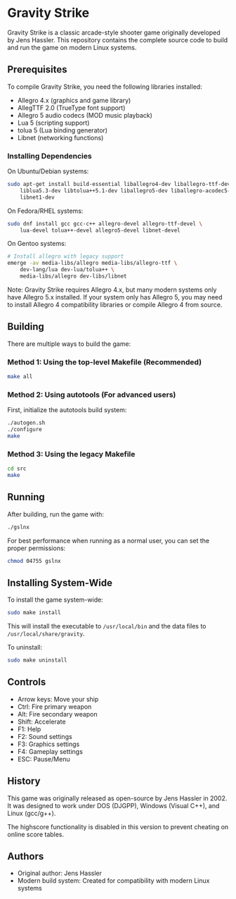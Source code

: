 # Gravity Strike

Gravity Strike is a classic arcade-style shooter game originally developed by Jens Hassler. This repository contains the complete source code to build and run the game on modern Linux systems.

## Prerequisites

To compile Gravity Strike, you need the following libraries installed:

- Allegro 4.x (graphics and game library)
- AllegTTF 2.0 (TrueType font support)
- Allegro 5 audio codecs (MOD music playback)
- Lua 5 (scripting support)
- tolua 5 (Lua binding generator)
- Libnet (networking functions)

### Installing Dependencies

On Ubuntu/Debian systems:
```bash
sudo apt-get install build-essential liballegro4-dev liballegro-ttf-dev \
    liblua5.3-dev libtolua++5.1-dev liballegro5-dev liballegro-acodec5-dev \
    libnet1-dev
```

On Fedora/RHEL systems:
```bash
sudo dnf install gcc gcc-c++ allegro-devel allegro-ttf-devel \
    lua-devel tolua++-devel allegro5-devel libnet-devel
```

On Gentoo systems:
```bash
# Install allegro with legacy support
emerge -av media-libs/allegro media-libs/allegro-ttf \
    dev-lang/lua dev-lua/tolua++ \
    media-libs/allegro dev-libs/libnet
```

Note: Gravity Strike requires Allegro 4.x, but many modern systems only have Allegro 5.x installed. 
If your system only has Allegro 5, you may need to install Allegro 4 compatibility libraries or 
compile Allegro 4 from source.

## Building

There are multiple ways to build the game:

### Method 1: Using the top-level Makefile (Recommended)

```bash
make all
```

### Method 2: Using autotools (For advanced users)

First, initialize the autotools build system:

```bash
./autogen.sh
./configure
make
```

### Method 3: Using the legacy Makefile

```bash
cd src
make
```

## Running

After building, run the game with:

```bash
./gslnx
```

For best performance when running as a normal user, you can set the proper permissions:

```bash
chmod 04755 gslnx
```

## Installing System-Wide

To install the game system-wide:

```bash
sudo make install
```

This will install the executable to `/usr/local/bin` and the data files to `/usr/local/share/gravity`.

To uninstall:

```bash
sudo make uninstall
```

## Controls

- Arrow keys: Move your ship
- Ctrl: Fire primary weapon
- Alt: Fire secondary weapon
- Shift: Accelerate
- F1: Help
- F2: Sound settings
- F3: Graphics settings
- F4: Gameplay settings
- ESC: Pause/Menu

## History

This game was originally released as open-source by Jens Hassler in 2002. It was designed to work under DOS (DJGPP), Windows (Visual C++), and Linux (gcc/g++).

The highscore functionality is disabled in this version to prevent cheating on online score tables.

## Authors

- Original author: Jens Hassler
- Modern build system: Created for compatibility with modern Linux systems